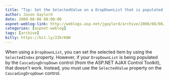```yaml
---
title: "Tip: Set the SelectedValue on a DropDownList that is populated by a CascadingDropDown "
author: Jason Gaylord
date: 2008-08-08 08:00:00
aspnet-weblog-link: http://weblogs.asp.net/jgaylord/archive/2008/08/08/tip-set-the-selectedvalue-on-a-dropdownlist-that-is-populated-by-a-cascadingdropdown.aspx
categories: [aspnet-weblog]
tags: [archive]
bitly: https://bit.ly/2ZkrK8W
---
```


When using a `DropDownList`, you can set the selected item by using the `SelectedIndex` property. However, if your `DropDownList` is being populated by the `CascadingDropDown` control (from the ASP.NET AJAX Control Toolkit), that doesn't work. Instead, you must use the `SelectedValue` property on the `CascadingDropDown` control.